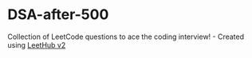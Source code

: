 # DSA-after-500
Collection of LeetCode questions to ace the coding interview! - Created using [LeetHub v2](https://github.com/arunbhardwaj/LeetHub-2.0)

